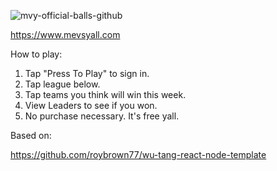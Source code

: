 ![mvy-official-balls-github](https://user-images.githubusercontent.com/1335262/75074339-72d5df00-54c9-11ea-8be7-1ca70bf3eeb4.png)

https://www.mevsyall.com

How to play:

1. Tap "Press To Play" to sign in.
2. Tap league below.
3. Tap teams you think will win this week.
4. View Leaders to see if you won.
5. No purchase necessary. It's free yall.

Based on:

https://github.com/roybrown77/wu-tang-react-node-template
